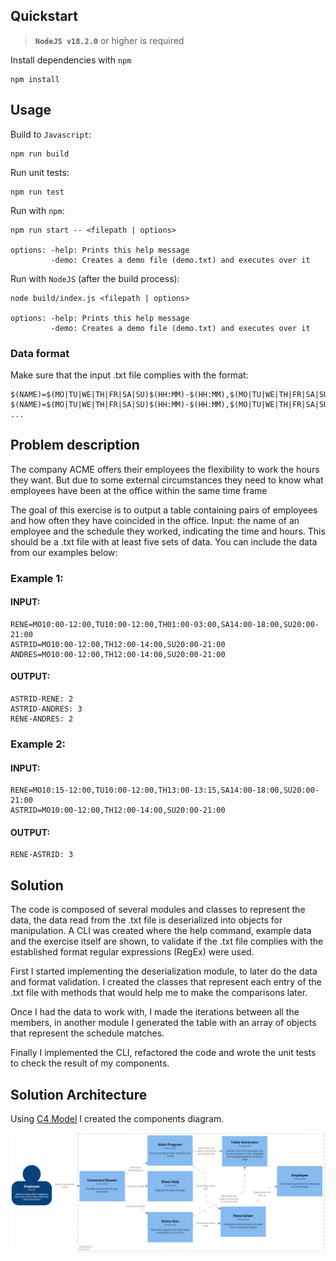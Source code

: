 ## Quickstart

> **`NodeJS v18.2.0`** or higher is required

Install dependencies with `npm`

```
npm install
```

## Usage

Build to `Javascript`:

```
npm run build
```

Run unit tests:

```
npm run test
```

Run with `npm`:

```
npm run start -- <filepath | options>

options: -help: Prints this help message
         -demo: Creates a demo file (demo.txt) and executes over it
```

Run with `NodeJS` (after the build process):

```
node build/index.js <filepath | options>

options: -help: Prints this help message
         -demo: Creates a demo file (demo.txt) and executes over it
```

### Data format

Make sure that the input .txt file complies with the format:

```
$(NAME)=$(MO|TU|WE|TH|FR|SA|SU)$(HH:MM)-$(HH:MM),$(MO|TU|WE|TH|FR|SA|SU)$(HH:MM)-$(HH:MM),...
$(NAME)=$(MO|TU|WE|TH|FR|SA|SU)$(HH:MM)-$(HH:MM),$(MO|TU|WE|TH|FR|SA|SU)$(HH:MM)-$(HH:MM),...
...
```

## Problem description

The company ACME offers their employees the flexibility to work the hours they want. But due to some external circumstances they need to know what employees have been at the office within the same time frame

The goal of this exercise is to output a table containing pairs of employees and how often they have coincided in the office.
Input: the name of an employee and the schedule they worked, indicating the time and hours. This should be a .txt file with at least five sets of data. You can include the data from our examples below:

### Example 1:

#### INPUT:

```csv
RENE=MO10:00-12:00,TU10:00-12:00,TH01:00-03:00,SA14:00-18:00,SU20:00-21:00
ASTRID=MO10:00-12:00,TH12:00-14:00,SU20:00-21:00
ANDRES=MO10:00-12:00,TH12:00-14:00,SU20:00-21:00
```

#### OUTPUT:

```
ASTRID-RENE: 2
ASTRID-ANDRES: 3
RENE-ANDRES: 2
```

### Example 2:

#### INPUT:

```csv
RENE=MO10:15-12:00,TU10:00-12:00,TH13:00-13:15,SA14:00-18:00,SU20:00-21:00
ASTRID=MO10:00-12:00,TH12:00-14:00,SU20:00-21:00
```

#### OUTPUT:

```
RENE-ASTRID: 3
```

## Solution

The code is composed of several modules and classes to represent the data, the data read from the .txt file is deserialized into objects for manipulation. A CLI was created where the help command, example data and the exercise itself are shown, to validate if the .txt file complies with the established format regular expressions (RegEx) were used.

First I started implementing the deserialization module, to later do the data and format validation. I created the classes that represent each entry of the .txt file with methods that would help me to make the comparisons later.

Once I had the data to work with, I made the iterations between all the members, in another module I generated the table with an array of objects that represent the schedule matches.

Finally I implemented the CLI, refactored the code and wrote the unit tests to check the result of my components.

## Solution Architecture

Using [C4 Model](https://c4model.com/) I created the components diagram.

![Component diagram](./diagram.png)
